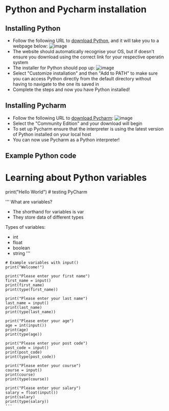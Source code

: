 # Python and Pycharm installation

## Installing Python

- Follow the following URL to [download Python](https://www.python.org/downloads/), and it will take you to a webpage below: 
![image](https://user-images.githubusercontent.com/99980305/181736492-45e69d04-f699-4b69-8d4c-165cd9533f71.png)
- The website should automatically recognise your OS, but if doesn't ensure you download using the correct link for your respective operatin system
- The installer for Python should pop up:
![image](https://user-images.githubusercontent.com/99980305/181737570-ba6209a1-fe3e-4397-a3cd-ef73fd0c999c.png)
- Select "Customize installation" and then "Add to PATH" to make sure you can access Python directly from the default directory without having to navigate to the one its saved in
- Complete the steps and now you have Python installed!

## Installing Pycharm

- Follow the following URL to [download Pycharm](https://www.jetbrains.com/pycharm/download/#section=windows):
![image](https://user-images.githubusercontent.com/99980305/181738298-ea83cd6f-a91d-4f27-9fd3-ea64e5378279.png)
- Select the "Community Edition" and your download will begin
- To set up Pycharm ensure that the interpreter is using the latest version of Python installed on your local host
- You can now use Pycharm as a Python interpreter!

## Example Python code

# Learning about Python variables

print("Hello World")   # testing PyCharm

'''
What are variables?
- The shorthand for variables is var
- They store data of different types

Types of variables:
- int
- float
- boolean
- string
'''

```{python}
# Example variables with input()
print("Welcome!")

print("Please enter your first name")
first_name = input()
print(first_name)
print(type(first_name))

print("Please enter your last name")
last_name = input()
print(last_name)
print(type(last_name))

print("Please enter your age")
age = int(input())
print(age)
print(type(age))

print("Please enter your post code")
post_code = input()
print(post_code)
print(type(post_code))

print("Please enter your course")
course = input()
print(course)
print(type(course))

print("Please enter your salary")
salary = float(input())
print(salary)
print(type(salary))
'''
